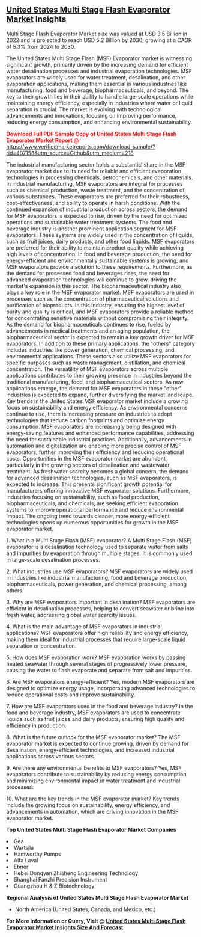 <h2><a href="https://www.verifiedmarketreports.com/download-sample/?rid=407158&amp;utm_source=Github&amp;utm_medium=218" target="_blank">United States Multi Stage Flash Evaporator Market</a> Insights</h2><p>Multi Stage Flash Evaporator Market size was valued at USD 3.5 Billion in 2022 and is projected to reach USD 5.2 Billion by 2030, growing at a CAGR of 5.3% from 2024 to 2030.</p><p> <p>The United States Multi Stage Flash (MSF) Evaporator market is witnessing significant growth, primarily driven by the increasing demand for efficient water desalination processes and industrial evaporation technologies. MSF evaporators are widely used for water treatment, desalination, and other evaporation applications, making them essential in various industries like manufacturing, food and beverage, biopharmaceuticals, and beyond. The key to their growth lies in their ability to handle large-scale operations while maintaining energy efficiency, especially in industries where water or liquid separation is crucial. The market is evolving with technological advancements and innovations, focusing on improving performance, reducing energy consumption, and enhancing environmental sustainability. <p><span class=""><span style="color: #ff0000;"><strong>Download Full PDF Sample Copy of United States Multi Stage Flash Evaporator Market Report</strong> @ </span><a href="https://www.verifiedmarketreports.com/download-sample/?rid=407158&amp;utm_source=Github&amp;utm_medium=218" target="_blank">https://www.verifiedmarketreports.com/download-sample/?rid=407158&amp;utm_source=Github&amp;utm_medium=218</a></span></p> The industrial manufacturing sector holds a substantial share in the MSF evaporator market due to its need for reliable and efficient evaporation technologies in processing chemicals, petrochemicals, and other materials. In industrial manufacturing, MSF evaporators are integral for processes such as chemical production, waste treatment, and the concentration of various substances. These evaporators are preferred for their robustness, cost-effectiveness, and ability to operate in harsh conditions. With the continued expansion of industrial production across sectors, the demand for MSF evaporators is expected to rise, driven by the need for optimized operations and sustainable water treatment systems. The food and beverage industry is another prominent application segment for MSF evaporators. These systems are widely used in the concentration of liquids, such as fruit juices, dairy products, and other food liquids. MSF evaporators are preferred for their ability to maintain product quality while achieving high levels of concentration. In food and beverage production, the need for energy-efficient and environmentally sustainable systems is growing, and MSF evaporators provide a solution to these requirements. Furthermore, as the demand for processed food and beverages rises, the need for advanced evaporation technologies will continue to grow, driving the market's expansion in this sector. The biopharmaceutical industry also plays a key role in the MSF evaporator market. MSF evaporators are used in processes such as the concentration of pharmaceutical solutions and purification of bioproducts. In this industry, ensuring the highest level of purity and quality is critical, and MSF evaporators provide a reliable method for concentrating sensitive materials without compromising their integrity. As the demand for biopharmaceuticals continues to rise, fueled by advancements in medical treatments and an aging population, the biopharmaceutical sector is expected to remain a key growth driver for MSF evaporators. In addition to these primary applications, the "others" category includes industries like power generation, chemical processing, and environmental applications. These sectors also utilize MSF evaporators for specific purposes such as waste management, distillation, and chemical concentration. The versatility of MSF evaporators across multiple applications contributes to their growing presence in industries beyond the traditional manufacturing, food, and biopharmaceutical sectors. As new applications emerge, the demand for MSF evaporators in these "other" industries is expected to expand, further diversifying the market landscape. Key trends in the United States MSF evaporator market include a growing focus on sustainability and energy efficiency. As environmental concerns continue to rise, there is increasing pressure on industries to adopt technologies that reduce carbon footprints and optimize energy consumption. MSF evaporators are increasingly being designed with energy-saving features and enhanced performance capabilities, addressing the need for sustainable industrial practices. Additionally, advancements in automation and digitalization are enabling more precise control of MSF evaporators, further improving their efficiency and reducing operational costs. Opportunities in the MSF evaporator market are abundant, particularly in the growing sectors of desalination and wastewater treatment. As freshwater scarcity becomes a global concern, the demand for advanced desalination technologies, such as MSF evaporators, is expected to increase. This presents significant growth potential for manufacturers offering innovative MSF evaporator solutions. Furthermore, industries focusing on sustainability, such as food production, biopharmaceuticals, and chemicals, are seeking efficient evaporation systems to improve operational performance and reduce environmental impact. The ongoing trend towards cleaner, more energy-efficient technologies opens up numerous opportunities for growth in the MSF evaporator market. <p>1. What is a Multi Stage Flash (MSF) evaporator? A Multi Stage Flash (MSF) evaporator is a desalination technology used to separate water from salts and impurities by evaporation through multiple stages. It is commonly used in large-scale desalination processes. <p>2. What industries use MSF evaporators? MSF evaporators are widely used in industries like industrial manufacturing, food and beverage production, biopharmaceuticals, power generation, and chemical processing, among others. <p>3. Why are MSF evaporators important in desalination? MSF evaporators are efficient in desalination processes, helping to convert seawater or brine into fresh water, addressing global water scarcity issues. <p>4. What is the main advantage of MSF evaporators in industrial applications? MSF evaporators offer high reliability and energy efficiency, making them ideal for industrial processes that require large-scale liquid separation or concentration. <p>5. How does MSF evaporation work? MSF evaporation works by passing heated seawater through several stages of progressively lower pressure, causing the water to flash evaporate and separate from salt and impurities. <p>6. Are MSF evaporators energy-efficient? Yes, modern MSF evaporators are designed to optimize energy usage, incorporating advanced technologies to reduce operational costs and improve sustainability. <p>7. How are MSF evaporators used in the food and beverage industry? In the food and beverage industry, MSF evaporators are used to concentrate liquids such as fruit juices and dairy products, ensuring high quality and efficiency in production. <p>8. What is the future outlook for the MSF evaporator market? The MSF evaporator market is expected to continue growing, driven by demand for desalination, energy-efficient technologies, and increased industrial applications across various sectors. <p>9. Are there any environmental benefits to MSF evaporators? Yes, MSF evaporators contribute to sustainability by reducing energy consumption and minimizing environmental impact in water treatment and industrial processes. <p>10. What are the key trends in the MSF evaporator market? Key trends include the growing focus on sustainability, energy efficiency, and advancements in automation, which are driving innovation in the MSF evaporator market. </p><p><strong>Top United States Multi Stage Flash Evaporator Market Companies</strong></p><div data-test-id=""><p><li>Gea</li><li> Wartsila</li><li> Hamworthy Pumps</li><li> Alfa Laval</li><li> Ebner</li><li> Hebei Dongyan Zhisheng Engineering Technology</li><li> Shanghai Fanzhi Precision Instrument</li><li> Guangzhou H & Z Biotechnology</li></p><div><strong>Regional Analysis of&nbsp;United States Multi Stage Flash Evaporator Market</strong></div><ul><li dir="ltr"><p dir="ltr">North America&nbsp;(United States, Canada, and Mexico, etc.)</p></li></ul><p><strong>For More Information or Query, Visit @&nbsp;</strong><strong><a href="https://www.verifiedmarketreports.com/product/multi-stage-flash-evaporator-market/?utm_source=Github&amp;utm_medium=218" target="_blank">United States Multi Stage Flash Evaporator Market Insights Size And Forecast</a></strong></p></div>
